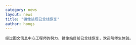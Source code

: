 ```yaml
---
category: news
layout: news
title: "镜像站现已全线恢复"
author: hongs
---
```


	经过图文信息中心工程师的努力，镜像站目前已全线恢复，欢迎院师生体验。